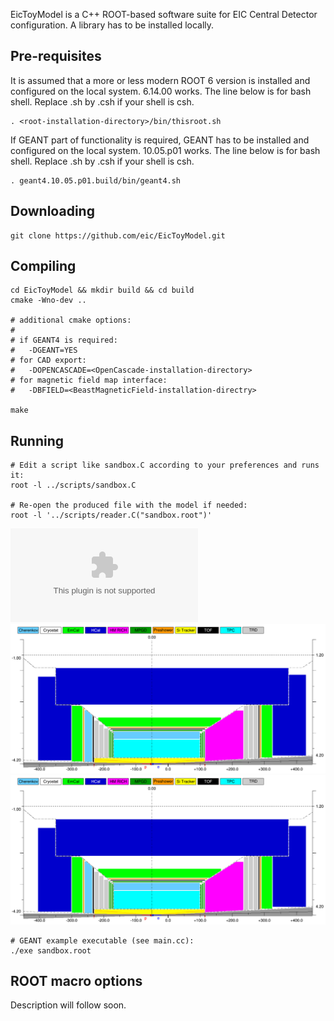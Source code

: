 
  EicToyModel is a C++ ROOT-based software suite for EIC Central Detector 
configuration. A library has to be installed locally.  

Pre-requisites
--------------

It is assumed that a more or less modern ROOT 6 version is installed and configured 
on the local system. 6.14.00 works. The line below is for bash shell. Replace .sh
by .csh if your shell is csh.

```
. <root-installation-directory>/bin/thisroot.sh
```

If GEANT part of functionality is required, GEANT has to be installed and configured
on the local system. 10.05.p01 works. The line below is for bash shell. Replace .sh
by .csh if your shell is csh.


```
. geant4.10.05.p01.build/bin/geant4.sh
```

Downloading
-----------

```
git clone https://github.com/eic/EicToyModel.git
```

Compiling
---------

```
cd EicToyModel && mkdir build && cd build
cmake -Wno-dev ..

# additional cmake options:
#
# if GEANT4 is required:
#   -DGEANT=YES
# for CAD export:
#   -DOPENCASCADE=<OpenCascade-installation-directory>
# for magnetic field map interface:
#   -DBFIELD=<BeastMagneticField-installation-directry>

make 
```

Running
-------
  
```
# Edit a script like sandbox.C according to your preferences and runs it:
root -l ../scripts/sandbox.C

# Re-open the produced file with the model if needed:
root -l '../scripts/reader.C("sandbox.root")'
```

![image](doc/sandbox.eps)
![image](doc/sandbox.gif)
![image](doc/sandbox.png)

```
# GEANT example executable (see main.cc):
./exe sandbox.root
```

ROOT macro options
------------------

Description will follow soon.